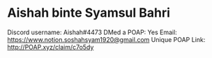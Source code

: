 # Aishah binte Syamsul Bahri

Discord username: Aishah#4473
DMed a POAP: Yes
Email: https://www.notion.soshahsyam1920@gmail.com
Unique POAP Link: http://POAP.xyz/claim/c7o5dy